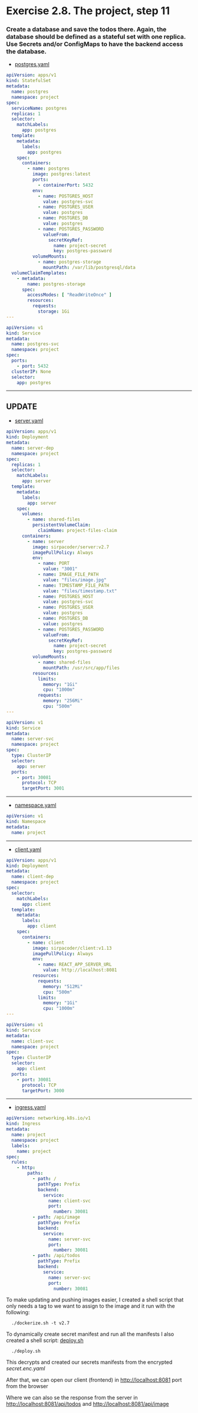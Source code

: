 # Exercise 2.8. The project, step 11

### Create a database and save the todos there. Again, the database should be defined as a stateful set with one replica. Use Secrets and/or ConfigMaps to have the backend access the database.

- [postgres.yaml](manifests/postgres.yaml)

```yaml
apiVersion: apps/v1
kind: StatefulSet
metadata:
  name: postgres
  namespace: project
spec:
  serviceName: postgres
  replicas: 1
  selector:
    matchLabels:
      app: postgres
  template:
    metadata:
      labels:
        app: postgres
    spec:
      containers:
        - name: postgres
          image: postgres:latest
          ports:
            - containerPort: 5432
          env:
            - name: POSTGRES_HOST
              value: postgres-svc
            - name: POSTGRES_USER
              value: postgres
            - name: POSTGRES_DB
              value: postgres
            - name: POSTGRES_PASSWORD
              valueFrom:
                secretKeyRef:
                  name: project-secret
                  key: postgres-password
          volumeMounts:
            - name: postgres-storage
              mountPath: /var/lib/postgresql/data
  volumeClaimTemplates:
    - metadata:
        name: postgres-storage
      spec:
        accessModes: [ "ReadWriteOnce" ]
        resources:
          requests:
            storage: 1Gi
---

apiVersion: v1
kind: Service
metadata:
  name: postgres-svc
  namespace: project
spec:
  ports:
    - port: 5432
  clusterIP: None
  selector:
    app: postgres
```

---

## UPDATE

- [server.yaml](./manifests/server.yaml)

```yaml
apiVersion: apps/v1
kind: Deployment
metadata:
  name: server-dep
  namespace: project
spec:
  replicas: 1
  selector:
    matchLabels:
      app: server
  template:
    metadata:
      labels:
        app: server
    spec:
      volumes:
        - name: shared-files
          persistentVolumeClaim:
            claimName: project-files-claim
      containers:
        - name: server
          image: sirpacoder/server:v2.7
          imagePullPolicy: Always
          env:
            - name: PORT
              value: "3001"
            - name: IMAGE_FILE_PATH
              value: "files/image.jpg"
            - name: TIMESTAMP_FILE_PATH
              value: "files/timestamp.txt"
            - name: POSTGRES_HOST
              value: postgres-svc
            - name: POSTGRES_USER
              value: postgres
            - name: POSTGRES_DB
              value: postgres
            - name: POSTGRES_PASSWORD
              valueFrom:
                secretKeyRef:
                  name: project-secret
                  key: postgres-password
          volumeMounts:
            - name: shared-files
              mountPath: /usr/src/app/files
          resources:
            limits:
              memory: "1Gi"
              cpu: "1000m"
            requests:
              memory: "256Mi"
              cpu: "500m"
---

apiVersion: v1
kind: Service
metadata:
  name: server-svc
  namespace: project
spec:
  type: ClusterIP
  selector:
    app: server
  ports:
    - port: 30081
      protocol: TCP
      targetPort: 3001
```

___

- [namespace.yaml](namespace/namespace.yaml)

```yaml
apiVersion: v1
kind: Namespace
metadata:
  name: project 
```

---

- [client.yaml](./manifests/client.yaml)

```yaml
apiVersion: apps/v1
kind: Deployment
metadata:
  name: client-dep
  namespace: project
spec:
  selector:
    matchLabels:
      app: client
  template:
    metadata:
      labels:
        app: client
    spec:
      containers:
        - name: client
          image: sirpacoder/client:v1.13
          imagePullPolicy: Always
          env:
            - name: REACT_APP_SERVER_URL
              value: http://localhost:8081
          resources:
            requests:
              memory: "512Mi"
              cpu: "500m"
            limits:
              memory: "1Gi"
              cpu: "1000m"
---

apiVersion: v1
kind: Service
metadata:
  name: client-svc
  namespace: project
spec:
  type: ClusterIP
  selector:
    app: client
  ports:
    - port: 30081
      protocol: TCP
      targetPort: 3000
```

---

- [ingress.yaml](./manifests/ingress.yaml)

```yaml
apiVersion: networking.k8s.io/v1
kind: Ingress
metadata:
  name: project
  namespace: project
  labels:
    name: project
spec:
  rules:
    - http:
        paths:
          - path: /
            pathType: Prefix
            backend:
              service:
                name: client-svc
                port:
                  number: 30081
          - path: /api/image
            pathType: Prefix
            backend:
              service:
                name: server-svc
                port:
                  number: 30081
          - path: /api/todos
            pathType: Prefix
            backend:
              service:
                name: server-svc
                port:
                  number: 30081

```

To make updating and pushing images easier, I created a shell script that only
needs a tag to we want to assign to the image and it run with the following:

```shell
  ./dockerize.sh -t v2.7
```

To dynamically create secret manifest and run all the manifests I also created a
shell script: [deploy.sh](deploy.sh)

```shell
  ./deploy.sh
```

This decrypts and created our secrets manifests from the encrypted
_secret.enc.yaml_

After that,
we can open our client (frontend)
in [http://localhost:8081](http://localhost:8081) port from the browser

Where we can also se the response from the server
in [http://localhost:8081/api/todos](http://localhost:8081/api/todos)
and [http://localhost:8081/api/image](http://localhost:8081/api/image)

